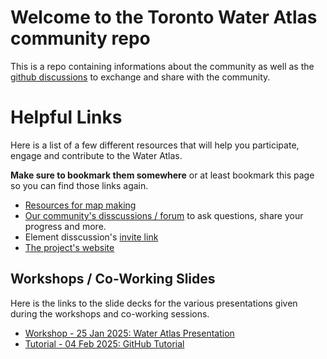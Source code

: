 # Welcome to the Toronto Water Atlas community repo
This is a repo containing informations about the community as well as the [github discussions](https://github.com/TorontoWaterAtlas/atlas-community/discussions) to exchange and share with the community.

# Helpful Links

Here is  a list of a few different resources that will help you participate, engage and contribute to the Water Atlas.

**Make sure to bookmark them somewhere** or at least bookmark this page so you can find those links again.

- [Resources for map making](https://github.com/TorontoWaterAtlas/atlas-resources )
- [Our community's disscussions / forum](https://github.com/TorontoWaterAtlas/atlas-community/discussions) to ask questions, share your progress and more.
- Element disscussion's [invite link](https://matrix.to/#/#torontowateratlas:matrix.org)
- [The project's website](https://torontowateratlas.github.io/)

## Workshops / Co-Working Slides

Here is the links to the slide decks for the various presentations given during the workshops and co-working sessions.

- [Workshop - 25 Jan 2025: Water Atlas Presentation](https://github.com/TorontoWaterAtlas/atlas-community/blob/main/workshops/2025_01_25-Water_Atlas_Presentation.pdf)
- [Tutorial - 04 Feb 2025: GitHub Tutorial](https://github.com/TorontoWaterAtlas/atlas-community/blob/main/coworking-tutorials/2025_02_04-GitHub_tutorial.pdf)
